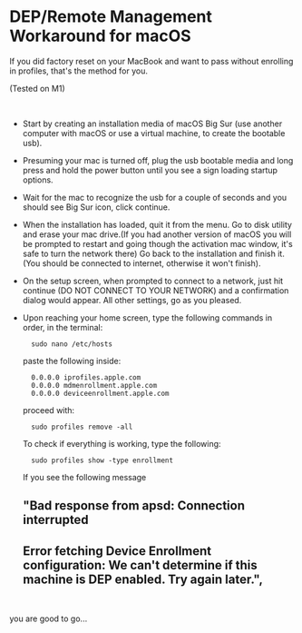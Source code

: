 # DEP/Remote Management Workaround for macOS

If you did factory reset on your MacBook and want to pass without enrolling in profiles, that's the method for you. 

(Tested on M1)

<br>

- Start by creating an installation media of macOS Big Sur (use another computer with macOS or use a virtual machine, to create the bootable usb).

- Presuming your mac is turned off, plug the usb bootable media and long press and hold the power button until you see a sign loading startup options.

- Wait for the mac to recognize the usb for a couple of seconds and you should see Big Sur icon, click continue.

- When the installation has loaded, quit it from the menu. Go to disk utility and erase your mac drive.(If you had another version of macOS you will be prompted to restart and going though the activation mac window, it's safe to turn the network there) Go back to the installation and finish it. (You should be connected to internet, otherwise it won't finish).

- On the setup screen, when prompted to connect to a network, just hit continue (DO NOT CONNECT TO YOUR NETWORK) and a confirmation dialog would appear. All other settings, go as you pleased.

- Upon reaching your home screen, type the following commands in order, in the terminal:

        sudo nano /etc/hosts

    paste the following inside:

        0.0.0.0 iprofiles.apple.com
        0.0.0.0 mdmenrollment.apple.com
        0.0.0.0 deviceenrollment.apple.com

    proceed with:

        sudo profiles remove -all
        
    To check if everything is working, type the following:

        sudo profiles show -type enrollment

    If you see the following message 
    
    ## "Bad response from apsd: Connection interrupted
    ## Error fetching Device Enrollment configuration: We can't determine if this machine is DEP enabled.  Try again later.", 

    <br>
    
you are good to go...

<br>
